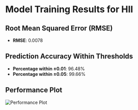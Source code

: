 # Model Training Results for HII

## Root Mean Squared Error (RMSE)
- **RMSE**: 0.0078

## Prediction Accuracy Within Thresholds
- **Percentage within ±0.01**: 96.48%
- **Percentage within ±0.05**: 99.66%

## Performance Plot
![Performance Plot](../imgs/HII.png)
